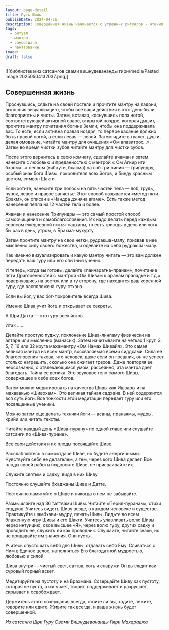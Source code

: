 ```yaml
---
layout: page-detail
title: Путь Шивы
publishDate: 2024-04-20
description: Совершенная жизнь начинается с утренних ритуалов - чтения мантр, визуализации, омовения и нанесения трипундры, посвящения всех действий Шиве. Важно ежедневно повторять мантру «Ом Намах Шивайя», медитировать на качества Шивы, читать священные тексты, видеть Шиву во всем и посвящать Ему плоды своих поступков. Жизнь становится совершенной через постоянное памятование о Шиве и самоотдачу.
tags:
  - ритуал
  - мантра
  - самоотдача
  - памятование
image: 
draft: false
---
```

![[библиотека/из сатсангов свами вишнудевананды гири/media/Pasted image 20250504132037.png]]
##   Совершенная жизнь 

 Проснувшись, сядьте на своей постели и прочтите мантру на ладони, выполняя визуализацию, чтобы все ваши действия в этот день были благоприятны и чисты. Затем, вставая, коснувшись пола ногой, соответствующей активной сваре, открытой ноздре, которая дышит, прочтите мантру почитания богине Земли, чтобы она поддерживала вас. То есть, если активна правая ноздря, то первое касание должно быть правой ногой, а если левая — левой. Затем идите в туалет, душ и, делая омовение, читайте мантру для очищения «Ом апавитрох…». Затем во время чистки зубов читайте мантру для чистки зубов.

 После этого вернитесь в свою комнату, сделайте ачаман и затем нанесите с любовью и преданностью с мантрой « Ом Агнир ити бхасма…» пеплом (вибхути, бхасма) на лоб три линии — трипундру, особый знак бога Шивы, покровителя всех йогов, и бинду красным цветом, символ Шакти.

 Если хотите, нанесите три полосы на пять частей тела — лоб, грудь, пупок, левое и правое запястье. Этот способ называется «метод пяти Брахм», он описан в «Чандра джняна агаме». Есть также метод нанесения пепла на 12 частей тела и более.

 Ачаман и нанесение Трипундры — это самый простой способ самоочищения и самоблагословения. Их надо делать перед каждым сеансом ежедневной нитья-садханы, то есть трижды в день или хотя бы раз в день, утром, в Брахма-мухурту.

 Затем прочтите мантру на свои четки, рудракша-малу, призвав в нее мысленно силу своего божества, и одевайте на себя рудракша-малу.

 Как именно визуализировать и какую мантру читать — это вам должен передать ваш гуру или его опытный ученик.

 И теперь, когда вы готовы, делайте «панчаратна-пранам», почитание пяти Драгоценностей с мантрой «Ом Шивам шаранам прападье и т.д.», повернувшись на восток или в ту сторону, где находится ваш коренной гуру, где расположена гуру-стхана.

 Если вы йог, у вас бог-покровитель всегда Шива.

 Именно Шива учит йоге и открывает ее секреты.

 А Шри Датта — это гуру всех йогов.

 Итак ……

 Делайте простую пуджу, поклонение Шива-лингаму физически на алтаре или мысленно (манасик). Затем начитывайте на четках 1 круг, 3, 5, 7, 16 или 32 круга махамантру «Ом Намах Шивайя». Это самая великая мантра из всех мантр, восхваляемая всеми сиддхами. Сила ее благословения такова, что человек, даже если он грешник, он не успеет столько нагрешить, сколько она сжигает грехов. Даже повторяя ее неосознанно, с отвлекающимся умом, рассеянно, эта мантра дает благодать. Тайна ее велика. Это звуковое тело самого Шивы, содержащее в себе всех богов.

 Затем можно медитировать на качества Шивы как Ишвары и на махавакью «Шивохам». Это великая тайная садхана. В ней содержится вся суть йоги. Все тонкости этой медитации передает гуру или его посвященные ученики.

 Можно затем еще делать техники йоги — асаны, пранаямы, мудры, крийи или читать тексты.

 Читайте каждый день «Шива-пурану» по одной главе или слушайте сатсанги по «Шива-пуране».

 Все свои действия и их плоды посвящайте Шиве.

 Расслабляйтесь в самоотдаче Шиве, но будьте энергичными. Чувствуйте себя не делателем, а тем, через кого Шива делает. Все плоды своей работы подносите Шиве, не присваивайте их.

 Служите святым и садху, видя в них Шиву.

 Постоянно слушайте бхаджаны Шиве и Датте.

 Постоянно памятуйте о Шиве и никогда о нем не забывайте.

 Размышляйте над 36 таттвами Шивы. Читайте «Перия-пуранам», стихи сиддхов. Учитесь видеть Шиву везде, в каждом человеке и существе. Практикуйте шамбхави-мудру, печать Шивы. Видьте во всем блаженную игру Шивы и его Шакти. Учитесь улавливать волю Шивы через интуицию, свое высшее «Я», через волю гуру, других садху и проводить ее, служить ей как проводник. Слушайте, читайте знаки, но не придавайте им значения. Они пусты.

 Учитесь опустошать себя для Шивы, отдавать себя Ему. Сливаться с Ним в Единое целое, наполняться Его благодатной мудростью, любовью и силой.

 Шива внутри — чистый свет, саттва, хоть и снаружи Он выглядит как суровый горный аскет.

 Медитируйте на пустоту и на Брахмана. Созерцайте Шиву как пустоту, которая не пуста, а излучает, творит, поддерживает и разрушает, скрывает и освобождает.

 Держитесь этого созерцания всегда, стоите ли вы, ходите, лежите, говорите или едите. Живите так всегда, и ваша жизнь будет совершенной.

*Из сатсанга Шри Гуру Свами Вишнудевананды Гири Махараджа*